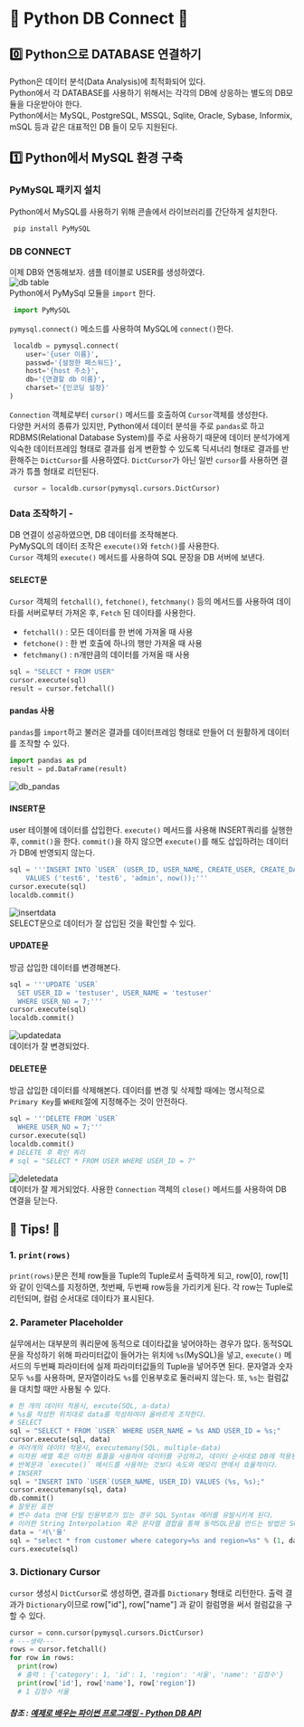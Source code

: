 # 🔌 Python DB Connect 🔌

## 0️⃣ Python으로 DATABASE 연결하기
Python은 데이터 분석(Data Analysis)에 최적화되어 있다. <br/>
Python에서 각 DATABASE를 사용하기 위해서는 각각의 DB에 상응하는 별도의 DB모듈을 다운받아야 한다.<br/>
Python에서는 MySQL, PostgreSQL, MSSQL, Sqlite, Oracle, Sybase, Informix, mSQL 등과 같은 대표적인 DB 들이 모두 지원된다.<br/>

## 1️⃣ Python에서 MySQL 환경 구축
### PyMySQL 패키지 설치
Python에서 MySQL를 사용하기 위해 콘솔에서 라이브러리를 간단하게 설치한다. <br/>
```console
 pip install PyMySQL
```
### DB CONNECT
이제 DB와 연동해보자. 샘플 테이블로 USER를 생성하였다. <br/>
![db table](https://user-images.githubusercontent.com/55680005/103844578-80925400-50dd-11eb-90d8-2a3ed86a28b9.JPG) <br/>
Python에서 PyMySql 모듈을 `import` 한다.
```python
 import PyMySQL
```
`pymysql.connect()` 메소드를 사용하여 MySQL에 `connect()`한다. 
```python
 localdb = pymysql.connect(
    user='{user 이름}',
    passwd='{설정한 패스워드}',
    host='{host 주소}',
    db='{연결할 db 이름}',
    charset='{인코딩 설정}'
)
```
`Connection` 객체로부터 `cursor()` 메서드를 호출하여 `Cursor`객체를 생성한다. <br/>
다양한 커서의 종류가 있지만, Python에서 데이터 분석을 주로 `pandas`로 하고 RDBMS(Relational Database System)를 주로 사용하기 때문에
데이터 분석가에게 익숙한 데이터프레임 형태로 결과를 쉽게 변환할 수 있도록 딕셔너리 형태로 결과를 반환해주는 `DictCursor`를 사용하였다.
`DictCursor`가 아닌 일반 `cursor`를 사용하면 결과가 튜플 형태로 리턴된다.
```python
 cursor = localdb.cursor(pymysql.cursors.DictCursor)
```
### Data 조작하기 - 
DB 연결이 성공하였으면, DB 데이터를 조작해본다.<br/>
PyMySQL의 데이터 조작은 `execute()`와 `fetch()`를 사용한다.<br/>
`Cursor` 객체의 `execute()` 메서드를 사용하여 SQL 문장을 DB 서버에 보낸다.<br/>
#### SELECT문
`Cursor` 객체의 `fetchall()`, `fetchone()`, `fetchmany()` 등의 메서드를 사용하여 데이타를 서버로부터 가져온 후, `Fetch` 된 데이타를 사용한다.
- `fetchall()` : 모든 데이터를 한 번에 가져올 때 사용
- `fetchone()` : 한 번 호출에 하나의 행만 가져올 때 사용
- `fetchmany()` : n개만큼의 데이터를 가져올 때 사용
```python
sql = "SELECT * FROM USER"
cursor.execute(sql)
result = cursor.fetchall()
```
#### pandas 사용
`pandas`를 `import`하고 불러온 결과를 데이터프레임 형태로 만들어 더 원활하게 데이터를 조작할 수 있다.
```python
import pandas as pd
result = pd.DataFrame(result)
```
![db_pandas](https://user-images.githubusercontent.com/55680005/103905595-27104080-5142-11eb-9a03-1b994ca69073.JPG) 
#### INSERT문
user 테이블에 데이터를 삽입한다.
`execute()` 메서드를 사용해 INSERT쿼리를 실행한 후, `commit()`을 한다.
`commit()`을 하지 않으면 `execute()`를 해도 삽입하려는 데이터가 DB에 반영되지 않는다.
```python
sql = '''INSERT INTO `USER` (USER_ID, USER_NAME, CREATE_USER, CREATE_DATE) 
    VALUES ('test6', 'test6', 'admin', now());'''
cursor.execute(sql)
localdb.commit()
```
![insertdata](https://user-images.githubusercontent.com/55680005/103906453-49ef2480-5143-11eb-90a9-9ef19d2b6863.JPG)<br/>
SELECT문으로 데이터가 잘 삽입된 것을 확인할 수 있다.
#### UPDATE문
방금 삽입한 데이터를 변경해본다.
```python
sql = '''UPDATE `USER`
  SET USER_ID = 'testuser', USER_NAME = 'testuser'
  WHERE USER_NO = 7;'''
cursor.execute(sql)
localdb.commit()
```
![updatedata](https://user-images.githubusercontent.com/55680005/103906880-da2d6980-5143-11eb-93d3-4ab3135312ea.JPG)<br/>
데이터가 잘 변경되었다.
#### DELETE문
방금 삽입한 데이터를 삭제해본다. 데이터를 변경 및 삭제할 때에는 명시적으로 `Primary Key`를 `WHERE`절에 지정해주는 것이 안전하다.
```python
sql = '''DELETE FROM `USER`
  WHERE USER_NO = 7;'''
cursor.execute(sql)
localdb.commit()
# DELETE 후 확인 쿼리
# sql = "SELECT * FROM USER WHERE USER_ID = 7"
```
![deletedata](https://user-images.githubusercontent.com/55680005/103907686-efef5e80-5144-11eb-864f-b29c481cd372.JPG)<br/>
데이터가 잘 제거되었다.
사용한 `Connection` 객체의 `close()` 메서드를 사용하여 DB 연결을 닫는다.

## 🔔 Tips! 🔔
### 1. `print(rows)`
`print(rows)`문은 전체 row들을 Tuple의 Tuple로서 출력하게 되고, row[0], row[1]와 같이 인덱스를 지정하면, 첫번째, 두번째 row등을 가리키게 된다. 각 row는 Tuple로 리턴되며, 컬럼 순서대로 데이타가 표시된다.
### 2. Parameter Placeholder
실무에서는 대부분의 쿼리문에 동적으로 데이타값을 넣어야하는 경우가 많다. 동적SQL문을 작성하기 위해 파라미터값이 들어가는 위치에 `%s`(MySQL)을 넣고, `execute()` 메서드의 두번째 파라미터에 실제 파라미터값들의 Tuple을 넣어주면 된다. 문자열과 숫자 모두 `%s`를 사용하며, 문자열이라도 `%s`를 인용부호로 둘러싸지 않는다. 또, `%s`는 컬럼값을 대치할 때만 사용될 수 있다.
```python
# 한 개의 데이터 적용시, excute(SQL, a-data)
# %s을 작성한 위치대로 data를 작성하여야 올바르게 조작한다.
# SELECT 
sql = "SELECT * FROM `USER` WHERE USER_NAME = %s AND USER_ID = %s;"
cursor.execute(sql, data)
# 여러개의 데이터 적용시, executemany(SQL, multiple-data)
# 이차원 배열 혹은 이차원 튜플을 사용하여 데이터를 구성하고, 데이터 순서대로 DB에 적용된다.
# 반복문과 `execute()` 메서드를 사용하는 것보다 속도와 메모리 면에서 효율적이다.
# INSERT 
sql = "INSERT INTO `USER`(USER_NAME, USER_ID) VALUES (%s, %s);"
cursor.executemany(sql, data)
db.commit()
# 잘못된 표현
# 변수 data 안에 단일 인용부호가 있는 경우 SQL Syntax 에러를 유발시키게 된다. 
# 이러한 String Interpolation 혹은 문자열 결합을 통해 동적SQL문을 만드는 방법은 SQL Injection에 쉽게 노출되는 문제점이 있다.
data = '서\'울'
sql = "select * from customer where category=%s and region=%s" % (1, data)
curs.execute(sql)
```
### 3. Dictionary Cursor
`cursor` 생성시 `DictCursor`로 생성하면, 결과를 `Dictionary` 형태로 리턴한다. 출력 결과가 `Dictionary`이므로 row["id"], row["name"] 과 같이 컬럼명을 써서 컬럼값을 구할 수 있다. 
```python
cursor = conn.cursor(pymysql.cursors.DictCursor)
# ---생략---
rows = cursor.fetchall()
for row in rows:
  print(row)
  # 출력 : {'category': 1, 'id': 1, 'region': '서울', 'name': '김정수'}
  print(row['id'], row['name'], row['region'])
  # 1 김정수 서울
```

##### 참조 : [예제로 배우는 파이썬 프로그래밍 - Python DB API](http://pythonstudy.xyz/python/article/201-Python-DB-API)
